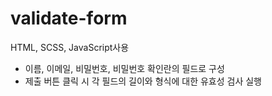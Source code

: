 # validate-form

HTML, SCSS, JavaScript사용

- 이름, 이메일, 비밀번호, 비밀번호 확인란의 필드로 구성
- 제출 버튼 클릭 시 각 필드의 길이와 형식에 대한 유효성 검사 실행
